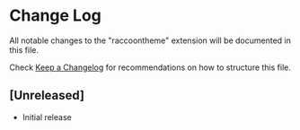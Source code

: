 # Change Log

All notable changes to the "raccoontheme" extension will be documented in this file.

Check [Keep a Changelog](http://keepachangelog.com/) for recommendations on how to structure this file.

## [Unreleased]

- Initial release

